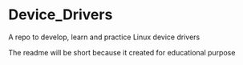 # Device_Drivers
A repo to develop, learn and practice Linux device drivers

The readme will be short because it created for educational purpose
